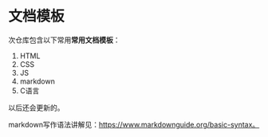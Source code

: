 # 文档模板

次仓库包含以下常用**常用文档模板**：

1. HTML
1. CSS
1. JS
1. markdown
1. C语言

以后还会更新的。

markdown写作语法讲解见：https://www.markdownguide.org/basic-syntax。